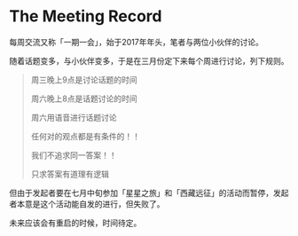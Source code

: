 # The Meeting Record

每周交流又称「一期一会」，始于2017年年头，笔者与两位小伙伴的讨论。

随着话题变多，与小伙伴变多，于是在三月份定下来每个周进行讨论，列下规则。

> 周三晚上9点是讨论话题的时间
>
> 周六晚上8点是话题讨论的时间
>
> 周六用语音进行话题讨论
>
> 任何对的观点都是有条件的！！
>
> 我们不追求同一答案！！
>
> 只求答案有道理有逻辑

但由于发起者要在七月中旬参加「星星之旅」和「西藏远征」的活动而暂停，发起者本意是这个活动能自发的进行，但失败了。

未来应该会有重启的时候，时间待定。

